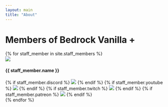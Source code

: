 ```yaml
---
layout: main
title: "About"
---
```

<h1>Members of Bedrock Vanilla +</h1>
<section class="staff">
{% for staff_member in site.staff_members %}
  <div class="member">
    <img class="avatar" src="{{staff_member.name | prepend: "/assets/images/avatars/" | append: "-logo.png" | relative_url }}">
    <h4>{{ staff_member.name }}</h4>
    {% if staff_member.discord %}
    <a href="{{"https://discord.com/invite/" | append: staff_member.discord }}" target="_BLANK"><img src="{{"discord-logo.png" | prepend: "/assets/images/" | relative_url }}"></a>
    {% endif %}
    {% if staff_member.youtube %}
    <a href="{{"http://youtube.com/" | append: staff_member.youtube }}" target="_BLANK"><img src="{{"youtube-logo.png" | prepend: "/assets/images/" | relative_url }}"></a>
    {% endif %}
    {% if staff_member.twitch %}
    <a href="{{"http://twitch.tv/" | append: staff_member.twitch }}" target="_BLANK"><img src="{{"twitch-logo.png" | prepend: "/assets/images/" | relative_url }}"></a>
    {% endif %}
    {% if staff_member.patreon %}
    <a href="{{"http://patreon.com/" | append: staff_member.patreon }}" target="_BLANK"><img src="{{"patreon-logo.png" | prepend: "/assets/images/" | relative_url }}"></a>
    {% endif %}
  </div>
{% endfor %}
<section>
